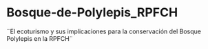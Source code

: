 # Bosque-de-Polylepis_RPFCH
¨El ecoturismo y sus implicaciones para la conservación del Bosque Polylepis en la RPFCH¨
